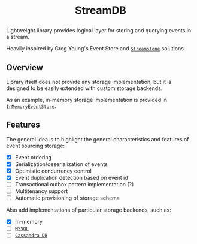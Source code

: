 # <p align="center">StreamDB</p>

Lightweight library provides logical layer for storing and querying events in a stream.

Heavily inspired by Greg Young's Event Store and [`Streamstone`](https://github.com/yevhen/Streamstone) solutions.

## Overview

Library itself does not provide any storage implementation, but it is designed to be easily extended with custom storage backends.

As an example, in-memory storage implementation is provided in [`InMemoryEventStore`](../src/StreamDB/InMemoryEventStore.cs).

## Features

The general idea is to highlight the general characteristics and features of event sourcing storage:

- [x] Event ordering
- [x] Serialization/deserialization of events
- [x] Optimistic concurrency control
- [x] Event duplication detection based on event id
- [ ] Transactional outbox pattern implementation (?)
- [ ] Multitenancy support
- [ ] Automatic provisioning of storage schema

Also add implementations of particular storage backends, such as:

- [x] In-memory
- [ ] [`MSSQL`](https://www.microsoft.com/en-us/sql-server/sql-server-2022)
- [ ] [`Cassandra DB`](https://cassandra.apache.org/_/index.html)

